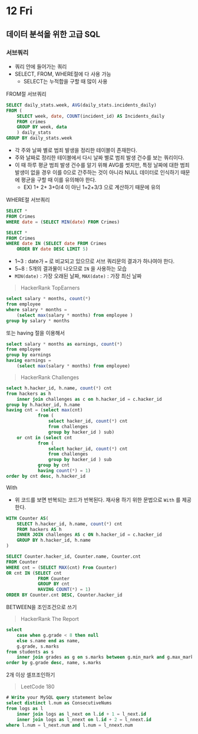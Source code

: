 # 12 Fri

## 데이터 분석을 위한 고급 SQL <a id="sql"></a>

### 서브쿼리

* 쿼리 안에 들어가는 쿼리
* SELECT, FROM, WHERE절에 다 사용 가능
  * SELECT는 누적합을 구할 때 많이 사용

FROM절 서브쿼리

```sql
SELECT daily_stats.week, AVG(daily_stats.incidents_daily)
FROM (
    SELECT week, date, COUNT(incident_id) AS Incidents_daily
    FROM crimes
    GROUP BY week, data
    ) daily_stats
GROUP BY daily_stats.week
```

* 각 주와 날짜 별로 범죄 발생을 정리한 테이블이 존재한다.
* 주와 날짜로 정리한 테이블에서 다시 날짜 별로 범죄 발생 건수를 보는 쿼리이다.
* 이 때 하루 평균 범죄 발생 건수를 알기 위해 AVG를 썻지만, 특정 날짜에 대한 범죄 발생이 없을 경우 이를 0으로 간주하는 것이 아니라 NULL 데이터로 인식하기 때문에 평균을 구할 때 이를 유의해야 한다.
  * EX\) 1+ 2+ 3+0/4 이 아닌 1+2+3/3 으로 계산하기 때문에 유의

WHERE절 서브쿼리

```sql
SELECT *
FROM Crimes
WHERE date = (SELECT MIN(date) FROM Crimes)

SELECT *
FROM Crimes
WHERE date IN (SELECT date FROM Crimes
    ORDER BY date DESC LIMIT 5)
```

* 1~3 : date가 `=` 로 비교되고 있으므로 서브 쿼리문의 결과가 하나여야 한다.
* 5~8 : 5개의 결과물이 나오므로 `IN` 을 사용하는 모습
* `MIN(date)` : 가장 오래된 날짜, `MAX(date)` : 가장 최신 날짜

> HackerRank TopEarners

```sql
select salary * months, count(*)
from employee
where salary * months =
    (select max(salary * months) from employee )
group by salary * months
```

또는 having 절을 이용해서

```sql
select salary * months as earnings, count(*)
from employee
group by earnings
having earnings =
    (select max(salary * months) from employee)
```

> HackerRank Challenges

```sql
select h.hacker_id, h.name, count(*) cnt
from hackers as h
    inner join challenges as c on h.hacker_id = c.hacker_id
group by h.hacker_id, h.name
having cnt = (select max(cnt)
            from (
                select hacker_id, count(*) cnt
                from challenges
                group by hacker_id ) sub)
    or cnt in (select cnt
            from (
                select hacker_id, count(*) cnt
                from challenges
                group by hacker_id ) sub
            group by cnt
            having count(*) = 1)
order by cnt desc, h.hacker_id
```

With

* 위 코드를 보면 반복되는 코드가 반복된다. 재사용 하기 위한 문법으로 `With` 를 제공한다.

```sql
WITH Counter AS(
    SELECT h.hacker_id, h.name, count(*) cnt
    FROM hackers AS h
    INNER JOIN challenges AS c ON h.hacker_id = c.hacker_id
    GROUP BY h.hacker_id, h.name
)

SELECT Counter.hacker_id, Counter.name, Counter.cnt
FROM Counter
WHERE cnt = (SELECT MAX(cnt) From Counter)
OR cnt IN (SELECT cnt
            FROM Counter
            GROUP BY cnt
            HAVING COUNT(*) = 1)
ORDER BY Counter.cnt DESC, Counter.hacker_id
```

BETWEEN을 조인조건으로 쓰기

> HackerRank The Report

```sql
select
    case when g.grade < 8 then null
    else s.name end as name,
    g.grade, s.marks
from students as s
    inner join grades as g on s.marks between g.min_mark and g.max_mark
order by g.grade desc, name, s.marks
```

2개 이상 셀프조인하기

> LeetCode 180

```sql
# Write your MySQL query statement below
select distinct l.num as ConsecutiveNums
from logs as l
    inner join logs as l_next on l.id + 1 = l_next.id
    inner join logs as l_nnext on l.id + 2 = l_nnext.id
where l.num = l_next.num and l.num = l_nnext.num
```

